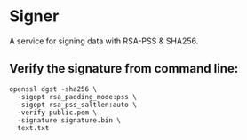 # Signer

A service for signing data with RSA-PSS & SHA256.

## Verify the signature from command line:

```
openssl dgst -sha256 \
  -sigopt rsa_padding_mode:pss \
  -sigopt rsa_pss_saltlen:auto \
  -verify public.pem \
  -signature signature.bin \
  text.txt
```
